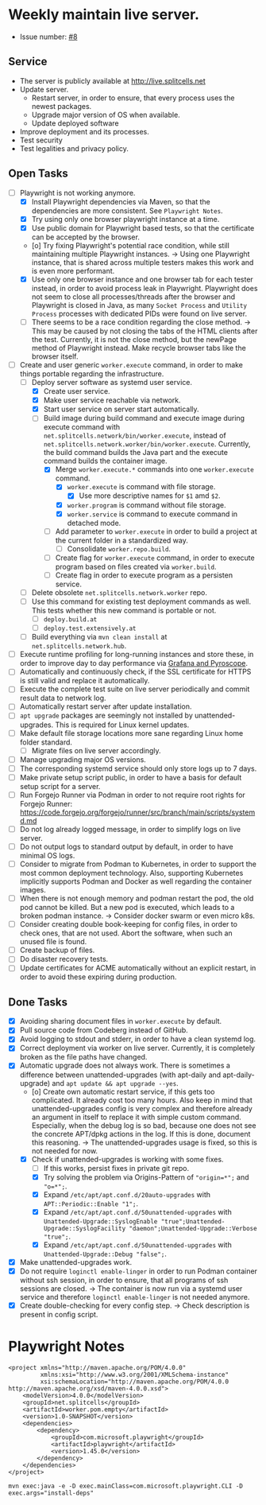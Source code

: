 # Weekly maintain live server.
* Issue number: [\#8](https://codeberg.org/splitcells-net/net.splitcells.network.community/issues/8)
## Service
* The server is publicly available at http://live.splitcells.net
* Update server.
    * Restart server, in order to ensure, that every process uses the newest packages.
    * Upgrade major version of OS when available.
    * Update deployed software
* Improve deployment and its processes.
* Test security
* Test legalities and privacy policy. 
## Open Tasks
* [ ] Playwright is not working anymore.
    * [x] Install Playwright dependencies via Maven, so that the dependencies are more consistent. See `Playwright Notes`.
    * [x] Try using only one browser playwright instance at a time.
    * [x] Use public domain for Playwright based tests, so that the certificate can be accepted by the browser.
    * [o] Try fixing Playwright's potential race condition, while still maintaining multiple Playwright instances.
      -> Using one Playwright instance, that is shared across multiple testers makes this work and is even more performant.
    * [x] Use only one browser instance and one browser tab for each tester instead,
      in order to avoid process leak in Playwright.
      Playwright does not seem to close all processes/threads after the browser and Playwright is closed in Java,
      as many `Socket Process` and `Utility Process` processes with dedicated PIDs were found on live server.
    * [ ] There seems to be a race condition regarding the close method. ->
      This may be caused by not closing the tabs of the HTML clients after the test.
      Currently, it is not the close method, but the newPage method of Playwright instead.
      Make recycle browser tabs like the browser itself.
* [ ] Create and user generic `worker.execute` command, in order to make things portable regarding the infrastructure.
    * [ ] Deploy server software as systemd user service.
        * [x] Create user service.
        * [x] Make user service reachable via network.
        * [x] Start user service on server start automatically.
        * [ ] Build image during build command and execute image during execute command with `net.splitcells.network/bin/worker.execute`,
          instead of  `net.splitcells.network.worker/bin/worker.execute`.
          Currently, the build command builds the Java part and the execute command builds the container image.
            * [x] Merge `worker.execute.*` commands into one `worker.execute` command.
                * [x] `worker.execute` is command with file storage.
                    * [x] Use more descriptive names for `$1` amd `$2`.
                * [x] `worker.program` is command without file storage.
                * [x] `worker.service` is command to execute command in detached mode.
            * [ ] Add parameter to `worker.execute` in order to build a project at the current folder in a standardized way.
                * [ ] Consolidate `worker.repo.build`.
            * [ ] Create flag for `worker.execute` command, in order to execute program based on files created via `worker.build`.
            * [ ] Create flag in order to execute program as a persisten service.
    * [ ] Delete obsolete `net.splitcells.network.worker` repo.
    * [ ] Use this command for existing test deployment commands as well.
      This tests whether this new command is portable or not. 
        * [ ] `deploy.build.at`
        * [ ] `deploy.test.extensively.at`
    * [ ] Build everything via `mvn clean install` at `net.splitcells.network.hub`.
* [ ] Execute runtime profiling for long-running instances and store these,
  in order to improve day to day performance via [Grafana and Pyroscope](https://grafana.com/docs/pyroscope/latest/get-started/).
* [ ] Automatically and continuously check, if the SSL certificate for HTTPS is still valid
  and replace it automatically.
* [ ] Execute the complete test suite on live server periodically and commit result data to network log.
* [ ] Automatically restart server after update installation.
* [ ] `apt upgrade` packages are seemingly not installed by unattended-upgrades.
  This is required for Linux kernel updates. 
* [ ] Make default file storage locations more sane regarding Linux home folder standard.
    * [ ] Migrate files on live server accordingly.
* [ ] Manage upgrading major OS versions.
* [ ] The corresponding systemd service should only store logs up to 7 days.
* [ ] Make private setup script public, in order to have a basis for default setup script for a server.
* [ ] Run Forgejo Runner via Podman in order to not require root rights for Forgejo Runner: https://code.forgejo.org/forgejo/runner/src/branch/main/scripts/systemd.md
* [ ] Do not log already logged message, in order to simplify logs on live server.
* [ ] Do not output logs to standard output by default,
  in order to have minimal OS logs.
* [ ] Consider to migrate from Podman to Kubernetes, in order to support the most common deployment technology.
  Also, supporting Kubernetes implicitly supports Podman and Docker as well regarding the container images.
* [ ] When there is not enough memory and podman restart the pod,
  the old pod cannot be killed.
  But a new pod is executed, which leads to a broken podman instance.
  -> Consider docker swarm or even micro k8s.
* [ ] Consider creating double book-keeping for config files, in order to check ones, that are not used.
  Abort the software, when such an unused file is found.
* [ ] Create backup of files.
* [ ] Do disaster recovery tests.
* [ ] Update certificates for ACME automatically without an explicit restart, in order to avoid these expiring during production.
## Done Tasks
* [x] Avoiding sharing document files in `worker.execute` by default.
* [x] Pull source code from Codeberg instead of GitHub.
* [x] Avoid logging to stdout and stderr, in order to have a clean systemd log.
* [x] Correct deployment via worker on live server. Currently, it is completely broken as the file paths have changed.
* [x] Automatic upgrade does not always work. There is sometimes a difference between unattended-upgrades
  (with apt-daily and apt-daily-upgrade) and `apt update && apt upgrade --yes`.
    * [o] Create own automatic restart service, if this gets too complicated. It already cost too many hours.
      Also keep in mind that unattended-upgrades config is very complex and therefore already an argument in itself to replace it with simple custom command.
      Especially, when the debug log is so bad, because one does not see the concrete APT/dpkg actions in the log.
      If this is done, document this reasoning.
      -> The unattended-upgrades usage is fixed, so this is not needed for now.
    * [x] Check if unattended-upgrades is working with some fixes.
        * [ ] If this works, persist fixes in private git repo.
        * [x] Try solving the problem via Origins-Pattern of `"origin=*";` and `"o=*";`.
        * [x] Expand `/etc/apt/apt.conf.d/20auto-upgrades` with `APT::Periodic::Enable "1";`.
        * [x] Expand `/etc/apt/apt.conf.d/50unattended-upgrades` with `Unattended-Upgrade::SyslogEnable "true";Unattended-Upgrade::SyslogFacility "daemon";Unattended-Upgrade::Verbose "true";`.
        * [x] Expand `/etc/apt/apt.conf.d/50unattended-upgrades` with `Unattended-Upgrade::Debug "false";`.
* [x] Make unattended-upgrades work.
* [x] Do not require `loginctl enable-linger` in order to run Podman container without ssh session,
  in order to ensure, that all programs of ssh sessions are closed.
  -> The container is now run via a systemd user service and therefore `loginctl enable-linger` is not needed anymore.
* [x] Create double-checking for every config step. -> Check description is present in config script.
# Playwright Notes
````
<project xmlns="http://maven.apache.org/POM/4.0.0"
         xmlns:xsi="http://www.w3.org/2001/XMLSchema-instance"
         xsi:schemaLocation="http://maven.apache.org/POM/4.0.0 http://maven.apache.org/xsd/maven-4.0.0.xsd">
    <modelVersion>4.0.0</modelVersion>
    <groupId>net.splitcells</groupId>
    <artifactId>worker.pom.empty</artifactId>
    <version>1.0-SNAPSHOT</version>
    <dependencies>
        <dependency>
            <groupId>com.microsoft.playwright</groupId>
            <artifactId>playwright</artifactId>
            <version>1.45.0</version>
        </dependency>
    </dependencies>
</project>

mvn exec:java -e -D exec.mainClass=com.microsoft.playwright.CLI -D exec.args="install-deps"
````